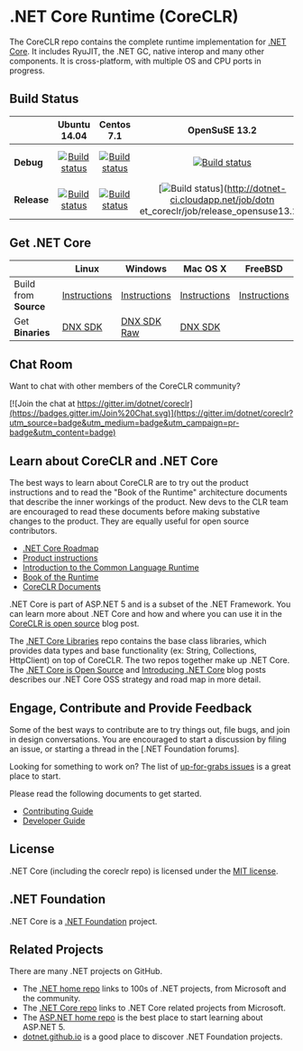.NET Core Runtime (CoreCLR)
===========================

The CoreCLR repo contains the complete runtime implementation for [.NET Core](http://github.com/dotnet/core). It includes RyuJIT, the .NET GC, native interop and many other components. It is cross-platform, with multiple OS and CPU ports in progress.

Build Status
------------

|         |Ubuntu 14.04 |Centos 7.1 |OpenSuSE 13.2 |Windows |Mac OS X |FreeBSD |
|---------|:------:|:------:|:------:|:------:|:-------:|:-------:|
|**Debug**|[![Build status](http://dotnet-ci.cloudapp.net/job/dotnet_coreclr/job/debug_ubuntu/badge/icon)](http://dotnet-ci.cloudapp.net/job/dotnet_coreclr/job/debug_ubuntu/)|[![Build status](http://dotnet-ci.cloudapp.net/job/dotnet_coreclr/job/debug_centos7.1/badge/icon)](http://dotnet-ci.cloudapp.net/job/dotnet_coreclr/job/debug_centos7.1/)|[![Build status](http://dotnet-ci.cloudapp.net/job/dotnet_coreclr/job/debug_opensuse13.2/badge/icon)](http://dotnet-ci.cloudapp.net/job/dotnet_coreclr/job/debug_opensuse13.2/)|[![Build status](http://dotnet-ci.cloudapp.net/job/dotnet_coreclr/job/debug_windows_nt/badge/icon)](http://dotnet-ci.cloudapp.net/job/dotnet_coreclr/job/debug_windows_nt/)|[![Build Status](http://dotnet-ci.cloudapp.net/job/dotnet_coreclr/job/debug_osx/badge/icon)](http://dotnet-ci.cloudapp.net/job/dotnet_coreclr/job/debug_osx/) |[![Build Status](http://dotnet-ci.cloudapp.net/job/dotnet_coreclr/job/debug_freebsd/badge/icon)](http://dotnet-ci.cloudapp.net/job/dotnet_coreclr/job/debug_freebsd/) |
|**Release**|[![Build status](http://dotnet-ci.cloudapp.net/job/dotnet_coreclr/job/release_ubuntu/badge/icon)](http://dotnet-ci.cloudapp.net/job/dotnet_coreclr/job/release_ubuntu/)|[![Build status](http://dotnet-ci.cloudapp.net/job/dotnet_coreclr/job/release_centos7.1/badge/icon)](http://dotnet-ci.cloudapp.net/job/dotnet_coreclr/job/release_centos7.1/)|[![Build status](http://dotnet-ci.cloudapp.net/job/dotnet_coreclr/job/release_opensuse13.2/badge/icon)](http://dotnet-ci.cloudapp.net/job/dotn et_coreclr/job/release_opensuse13.2/)|[![Build status](http://dotnet-ci.cloudapp.net/job/dotnet_coreclr/job/release_windows_nt/badge/icon)](http://dotnet-ci.cloudapp.net/job/dotnet_coreclr/job/release_windows_nt/)|[![Build Status](http://dotnet-ci.cloudapp.net/job/dotnet_coreclr/job/release_osx/badge/icon)](http://dotnet-ci.cloudapp.net/job/dotnet_coreclr/job/release_osx/) |[![Build Status](http://dotnet-ci.cloudapp.net/job/dotnet_coreclr/job/release_freebsd/badge/icon)](http://dotnet-ci.cloudapp.net/job/dotnet_coreclr/job/release_freebsd/) |

Get .NET Core
-------------

|                     |Linux   |Windows |Mac OS X |FreeBSD  |
|---------------------|--------|--------|---------|---------|
|Build from **Source**| [Instructions](Documentation/building/linux-instructions.md) | [Instructions](Documentation/building/windows-instructions.md) | [Instructions](Documentation/building/osx-instructions.md) | [Instructions](Documentation/building/freebsd-instructions.md) |
|Get **Binaries**     | [DNX SDK](Documentation/install/get-dotnetcore-dnx-linux.md)|[DNX SDK](Documentation/install/get-dotnetcore-dnx-windows.md) <br> [Raw](Documentation/install/get-dotnetcore-windows.md)|[DNX SDK](Documentation/install/get-dotnetcore-dnx-osx.md)||

Chat Room
---------

Want to chat with other members of the CoreCLR community?

[![Join the chat at https://gitter.im/dotnet/coreclr](https://badges.gitter.im/Join%20Chat.svg)](https://gitter.im/dotnet/coreclr?utm_source=badge&utm_medium=badge&utm_campaign=pr-badge&utm_content=badge)

Learn about CoreCLR and .NET Core
---------------------------------

The best ways to learn about CoreCLR are to try out the product instructions and to read the "Book of the Runtime" architecture documents that describe the inner workings of the product. New devs to the CLR team are encouraged to read these documents before making substative changes to the product. They are equally useful for open source contributors.

- [.NET Core Roadmap](https://github.com/dotnet/core/blob/master/roadmap.md)
- [Product instructions](Documentation/README.md)
- [Introduction to the Common Language Runtime](Documentation/botr/intro-to-clr.md)
- [Book of the Runtime](Documentation/README.md#book-of-the-runtime)
- [CoreCLR Documents](Documentation)

.NET Core is part of ASP.NET 5 and is a subset of the .NET Framework. You can learn more about .NET Core and how and where you can use it in the [CoreCLR is open source][coreclr blog post] blog post.

The [.NET Core Libraries][corefx] repo contains the base class libraries, which provides data types and base functionality (ex: String, Collections, HttpClient) on top of CoreCLR. The two repos together make up .NET Core. The [.NET Core is Open Source][.NET Core oss] and [Introducing .NET Core][Introducing .NET Core] blog posts describes our .NET Core OSS strategy and road map in more detail.

Engage, Contribute and Provide Feedback
---------------------------------------

Some of the best ways to contribute are to try things out, file bugs, and join in design conversations. You are encouraged to start a discussion by filing an issue, or starting a thread in the [.NET Foundation forums].

Looking for something to work on? The list of [up-for-grabs issues](https://github.com/dotnet/coreclr/issues?q=is%3Aopen+is%3Aissue+label%3Aup-for-grabs) is a great place to start.

Please read the following documents to get started.

* [Contributing Guide](Documentation/project-docs/contributing.md)
* [Developer Guide](Documentation/project-docs/developer-guide.md)

License
-------

.NET Core (including the coreclr repo) is licensed under the [MIT license](LICENSE.TXT).

.NET Foundation
---------------

.NET Core is a [.NET Foundation](http://www.dotnetfoundation.org/projects) project.

Related Projects
----------------

There are many .NET projects on GitHub.

- The
[.NET home repo](https://github.com/Microsoft/dotnet) links to 100s of .NET projects, from Microsoft and the community.
- The [.NET Core repo](https://github.com/dotnet/core) links to .NET Core related projects from Microsoft.
- The [ASP.NET home repo](https://github.com/aspnet/home) is the best place to start learning about ASP.NET 5.
- [dotnet.github.io](http://dotnet.github.io) is a good place to discover .NET Foundation projects.

[.NET Core oss]: http://blogs.msdn.com/b/dotnet/archive/2014/11/12/net-core-is-open-source.aspx
[Introducing .NET Core]: http://blogs.msdn.com/b/dotnet/archive/2014/12/04/introducing-net-core.aspx
[coreclr blog post]: http://blogs.msdn.com/b/dotnet/archive/2015/02/03/coreclr-is-now-open-source.aspx
[corefx]: http://github.com/dotnet/corefx
[coreclr]: http://github.com/dotnet/coreclr
